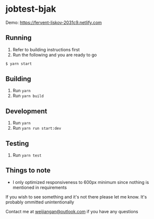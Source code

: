 # jobtest-bjak

Demo: https://fervent-liskov-2031c9.netlify.com

## Running
1. Refer to building instructions first
2. Run the following and you are ready to go
```sh
$ yarn start
```

## Building
1. Run `yarn`
2. Run `yarn build`

## Development
1. Run `yarn`
2. Run `yarn run start:dev`

## Testing
1. Run `yarn test`

## Things to note
* I only optimized responsiveness to 600px minimum since nothing is mentioned in requirements

If you wish to see something and it's not there please let me know. It's probably ommitted unintentionally

Contact me at weijiangan@outlook.com if you have any questions
